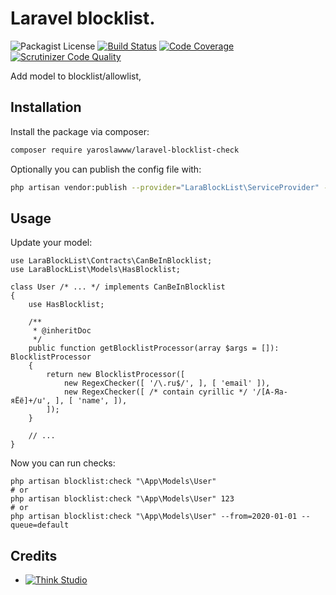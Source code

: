 # Laravel blocklist.

![Packagist License](https://img.shields.io/packagist/l/yaroslawww/laravel-blocklist-check?color=%234dc71f)
[![Build Status](https://scrutinizer-ci.com/g/yaroslawww/laravel-blocklist-check/badges/build.png?b=master)](https://scrutinizer-ci.com/g/yaroslawww/laravel-blocklist-check/build-status/master)
[![Code Coverage](https://scrutinizer-ci.com/g/yaroslawww/laravel-blocklist-check/badges/coverage.png?b=master)](https://scrutinizer-ci.com/g/yaroslawww/laravel-blocklist-check/?branch=master)
[![Scrutinizer Code Quality](https://scrutinizer-ci.com/g/yaroslawww/laravel-blocklist-check/badges/quality-score.png?b=master)](https://scrutinizer-ci.com/g/yaroslawww/laravel-blocklist-check/?branch=master)

Add model to blocklist/allowlist,

## Installation

Install the package via composer:

```bash
composer require yaroslawww/laravel-blocklist-check
```

Optionally you can publish the config file with:

```bash
php artisan vendor:publish --provider="LaraBlockList\ServiceProvider" --tag="config"
```

## Usage

Update your model:

```injectablephp
use LaraBlockList\Contracts\CanBeInBlocklist;
use LaraBlockList\Models\HasBlocklist;

class User /* ... */ implements CanBeInBlocklist
{
    use HasBlocklist;

    /**
     * @inheritDoc
     */
    public function getBlocklistProcessor(array $args = []): BlocklistProcessor
    {
        return new BlocklistProcessor([
            new RegexChecker([ '/\.ru$/', ], [ 'email' ]),
            new RegexChecker([ /* contain cyrillic */ '/[А-Яа-яЁё]+/u', ], [ 'name', ]),
        ]);
    }

    // ...
}
```

Now you can run checks:

```shell
php artisan blocklist:check "\App\Models\User"
# or
php artisan blocklist:check "\App\Models\User" 123
# or
php artisan blocklist:check "\App\Models\User" --from=2020-01-01 --queue=default
```

## Credits

- [![Think Studio](https://yaroslawww.github.io/images/sponsors/packages/logo-think-studio.png)](https://think.studio/) 
